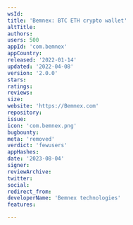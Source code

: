 ```yaml
---
wsId: 
title: 'Bemnex: BTC ETH crypto wallet'
altTitle: 
authors: 
users: 500
appId: 'com.bemnex'
appCountry: 
released: '2022-01-14'
updated: '2022-04-08'
version: '2.0.0'
stars: 
ratings: 
reviews: 
size: 
website: 'https://Bemnex.com'
repository: 
issue: 
icon: 'com.bemnex.png'
bugbounty: 
meta: 'removed'
verdict: 'fewusers'
appHashes: 
date: '2023-08-04'
signer: 
reviewArchive: 
twitter: 
social: 
redirect_from: 
developerName: 'Bemnex technologies'
features: 

---
```


